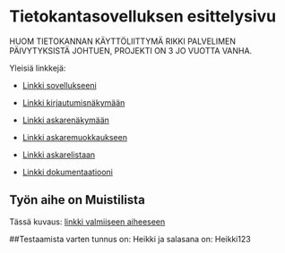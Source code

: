# Tietokantasovelluksen esittelysivu

HUOM TIETOKANNAN KÄYTTÖLIITTYMÄ RIKKI PALVELIMEN PÄIVYTYKSISTÄ JOHTUEN, PROJEKTI ON 3 JO VUOTTA VANHA. 

Yleisiä linkkejä:

* [Linkki sovellukseeni](http://katukatu.users.cs.helsinki.fi/tsoha_tmkau)
* [Linkki kirjautumisnäkymään](http://katukatu.users.cs.helsinki.fi/tsoha_tmkau/askare/kirjautumissivu)
* [Linkki askarenäkymään](http://katukatu.users.cs.helsinki.fi/tsoha_tmkau/askare/askarenakyma/1)
* [Linkki askaremuokkaukseen](http://katukatu.users.cs.helsinki.fi/tsoha_tmkau/askare/askaremuokkaus)
* [Linkki askarelistaan](http://katukatu.users.cs.helsinki.fi/tsoha_tmkau/askare/askarelista)


* [Linkki dokumentaatiooni](https://github.com/tmkau/Tsoha-Bootstrap/blob/master/doc/dokumentaatio.pdf)


## Työn aihe on Muistilista

Tässä kuvaus: [linkki valmiiseen aiheeseen](http://advancedkittenry.github.io/suunnittelu_ja_tyoymparisto/aiheet/Muistilista.html) 

##Testaamista varten tunnus on: Heikki ja salasana on: Heikki123

